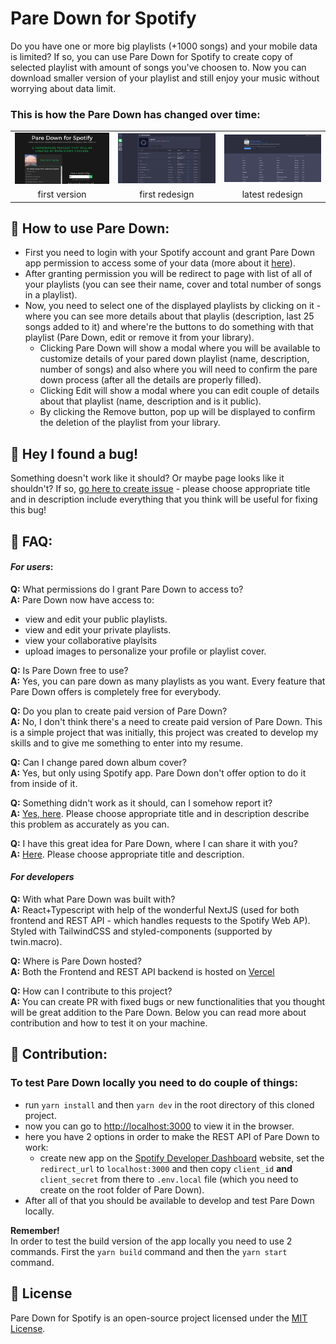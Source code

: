 # Pare Down for Spotify

Do you have one or more big playlists (+1000 songs) and your mobile data is limited? If so, you can use Pare Down for Spotify to create copy of selected playlist with amount of songs you've choosen to. Now you can download smaller version of your playlist and still enjoy your music without worrying about data limit.

### **This is how the Pare Down has changed over time**:

<table align="center">
	<tr>
		<td><img src="./readme_img/_oldpare-down3.png" width="240" /></td>
		<td><img src="./readme_img/paredown_redesignV1-7.png" width="240" /></td>
    <td><img src="./readme_img/paredown_redesignV2.png" width="240" /></td>
	</tr>
	<tr align="center">
		<td>first version</td>
		<td>first redesign</td>
    <td>latest redesign</td>
	</tr>
</table>

## 📖 How to use Pare Down:

- First you need to login with your Spotify account and grant Pare Down app permission to access some of your data (more about it [here](#For-users)).
- After granting permission you will be redirect to page with list of all of your playlists (you can see their name, cover and total number of songs in a playlist).
- Now, you need to select one of the displayed playlists by clicking on it - where you can see more details about that playlis (description, last 25 songs added to it) and where're the buttons to do something with that playlist (Pare Down, edit or remove it from your library).
  - Clicking Pare Down will show a modal where you will be available to customize details of your pared down playlist (name, description, number of songs) and also where you will need to confirm the pare down process (after all the details are properly filled).
  - Clicking Edit will show a modal where you can edit couple of details about that playlist (name, description and is it public).
  - By clicking the Remove button, pop up will be displayed to confirm the deletion of the playlist from your library.

## 🐞 Hey I found a bug!

Something doesn't work like it should? Or maybe page looks like it shouldn't? If so, [go here to create issue](https://github.com/datguysheepy/pare-down/issues/new) - please choose appropriate title and in description include everything that you think will be useful for fixing this bug!

## 🙋 FAQ:

#### **_For users_**:

**Q:** What permissions do I grant Pare Down to access to?\
**A:** Pare Down now have access to:

- view and edit your public playlists.
- view and edit your private playlists.
- view your collaborative playlsits
- upload images to personalize your profile or playlist cover.

**Q:** Is Pare Down free to use?\
**A:** Yes, you can pare down as many playlists as you want. Every feature that Pare Down offers is completely free for everybody.

**Q:** Do you plan to create paid version of Pare Down?\
**A:** No, I don't think there's a need to create paid version of Pare Down. This is a simple project that was initially, this project was created to develop my skills and to give me something to enter into my resume.

**Q:** Can I change pared down album cover?\
**A:** Yes, but only using Spotify app. Pare Down don't offer option to do it from inside of it.

**Q:** Something didn't work as it should, can I somehow report it?\
**A:** [Yes, here](https://github.com/datguysheepy/pare-down/issues/new). Please choose appropriate title and in description describe this problem as accurately as you can.

**Q:** I have this great idea for Pare Down, where I can share it with you?\
**A:** [Here](https://github.com/datguysheepy/pare-down/issues/new). Please choose appropriate title and description.

#### **_For developers_**

**Q:** With what Pare Down was built with?\
**A:** React+Typescript with help of the wonderful NextJS (used for both frontend and REST API - which handles requests to the Spotify Web AP). Styled with TailwindCSS and styled-components (supported by twin.macro).

**Q:** Where is Pare Down hosted?\
**A:** Both the Frontend and REST API backend is hosted on [Vercel](https://vercel.com/)

**Q:** How can I contribute to this project?\
**A:** You can create PR with fixed bugs or new functionalities that you thought will be great addition to the Pare Down. Below you can read more about contribution and how to test it on your machine.

## 🤝 Contribution:

### To test Pare Down locally you need to do couple of things:

- run `yarn install` and then `yarn dev` in the root directory of this cloned project.
- now you can go to [http://localhost:3000](http://localhost:3000) to view it in the browser.
- here you have 2 options in order to make the REST API of Pare Down to work:
  - create new app on the [Spotify Developer Dashboard](https://developer.spotify.com/dashboard/) website, set the `redirect_url` to `localhost:3000` and then copy `client_id` **and** `client_secret` from there to `.env.local` file (which you need to create on the root folder of Pare Down).
- After all of that you should be available to develop and test Pare Down locally.

**Remember!**\
In order to test the build version of the app locally you need to use 2 commands. First the `yarn build` command and then the `yarn start` command.

## 📝 License

Pare Down for Spotify is an open-source project licensed under the [MIT License](https://github.com/datguysheepy/pare-down/blob/master/LICENSE).
